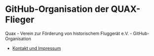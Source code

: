 # GitHub-Organisation der QUAX-Flieger

Quax - Verein zur Förderung von historischem Fluggerät e.V. - GitHub-Organisation

- [Kontakt und Impressum](https://quax-flieger.de/kontakt/)